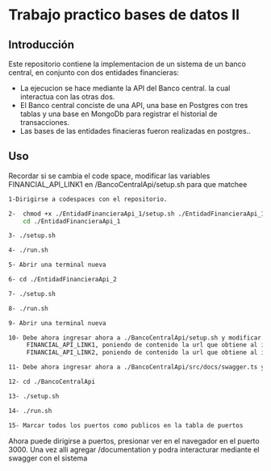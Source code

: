 #  Trabajo practico bases de datos II

## Introducción

Este repositorio contiene la implementacion de un sistema de un banco central, en conjunto con dos entidades financieras:
 - La ejecucion se hace mediante la API del Banco central. la cual interactua con las otras dos.
 - El Banco central conciste de una API, una base en Postgres con tres tablas y una base en MongoDb para registrar el historial de transacciones.
 - Las bases de las entidades finacieras fueron realizadas en postgres..

## Uso
Recordar si se cambia el code space, modificar las variables FINANCIAL_API_LINK1 en /BancoCentralApi/setup.sh para que matchee

```sh
1-Dirigirse a codespaces con el repositorio.
```
```sh
2-  chmod +x ./EntidadFinancieraApi_1/setup.sh ./EntidadFinancieraApi_1/run.sh ./EntidadFinancieraApi_2/setup.sh  ./EntidadFinancieraApi_2/run.sh ./BancoCentralApi/setup.sh ./BancoCentralApi/run.sh
    cd ./EntidadFinancieraApi_1
```
```sh
3- ./setup.sh 
```
```sh
4- ./run.sh 
```
```sh
5- Abrir una terminal nueva
```
```sh
6- cd ./EntidadFinancieraApi_2
```
```sh
7- ./setup.sh 
```
```sh
8- ./run.sh 
```
```sh
9- Abrir una terminal nueva
```
```sh
10- Debe ahora ingresar ahora a ./BancoCentralApi/setup.sh y modificar la variable:
     FINANCIAL_API_LINK1, poniendo de contenido la url que obtiene al ingresar a puerto y copiar la url del programa corriendo en el puerto 3002
     FINANCIAL_API_LINK2, poniendo de contenido la url que obtiene al ingresar a puerto y copiar la url del programa corriendo en el puerto 3004
```
```sh
11- Debe ahora ingresar ahora a ./BancoCentralApi/src/docs/swagger.ts y en la variable url: poner la misma url que se copio antes en el paso 10, pero cambiando el numero de puerto (esta embebido en la url) por 3000
```
```sh
12- cd ./BancoCentralApi
```
```sh
13- ./setup.sh 
```
```sh
14- ./run.sh 
```

```sh
15- Marcar todos los puertos como publicos en la tabla de puertos
```
Ahora puede dirigirse a puertos, presionar ver en el navegador en el puerto 3000. Una vez alli agregar /documentation y  podra interacturar mediante el swagger con el sistema
